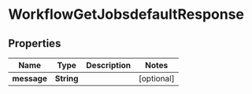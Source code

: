 

# WorkflowGetJobsdefaultResponse


## Properties

| Name | Type | Description | Notes |
|------------ | ------------- | ------------- | -------------|
|**message** | **String** |  |  [optional] |



